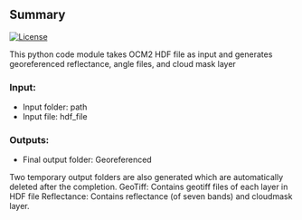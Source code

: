 ## Summary

[![License](https://img.shields.io/badge/License-MIT-yellow.svg)](https://opensource.org/licenses/MIT)

This python code module takes OCM2 HDF file as input and generates georeferenced reflectance, angle files, and cloud mask layer
### Input: 
- Input folder: path
- Input file: hdf_file

### Outputs:
- Final output folder: Georeferenced

Two temporary output folders are also generated which are automatically deleted after the completion.
GeoTiff: Contains geotiff files of each layer in HDF file
Reflectance: Contains reflectance (of seven bands) and cloudmask layer. 
